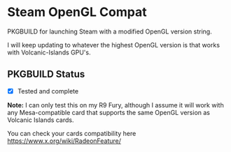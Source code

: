# Steam OpenGL Compat
PKGBUILD for launching Steam with a modified OpenGL version string.  

I will keep updating to whatever the highest OpenGL version is that works with Volcanic-Islands GPU's.

## PKGBUILD Status  
- [x] Tested and complete  

**Note:** I can only test this on my R9 Fury, although I assume it will work with any Mesa-compatible card that supports the same OpenGL version as Volcanic Islands cards.  

You can check your cards compatibility here https://www.x.org/wiki/RadeonFeature/
